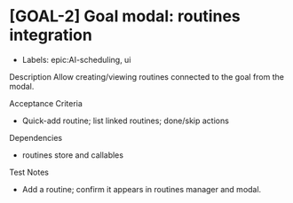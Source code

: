 # [GOAL-2] Goal modal: routines integration

- Labels: epic:AI-scheduling, ui

Description
Allow creating/viewing routines connected to the goal from the modal.

Acceptance Criteria
- Quick-add routine; list linked routines; done/skip actions

Dependencies
- routines store and callables

Test Notes
- Add a routine; confirm it appears in routines manager and modal.
